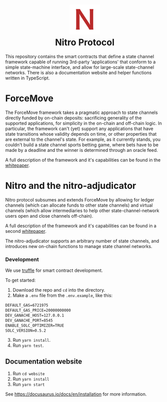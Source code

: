 <h1 align="center">
<div><img src="website/static/img/favicon.ico"> </div>
Nitro Protocol
</h1>
This repository contains the smart contracts that define a state channel framework capable of running 3rd-party
'applications' that conform to a simple state-machine interface, and allow for large-scale state-channel networks. There is also a documentation website and helper functions written in TypeScript.

# ForceMove

The ForceMove framework takes a pragmatic approach to state channels directly funded by on-chain deposits: sacrificing generality of the supported applications,
for simplicity in the on-chain and off-chain logic. In particular, the framework can't (yet) support
any applications that have state transitions whose validity depends on time, or other properties
that are external to the channel's state. For example, as it currently stands, you couldn't build
a state channel sports betting game, where bets have to be made by a deadline and the winner
is determined through an oracle feed.

A full description of the framework and it's capabilities can be found in the [whitepaper](https://magmo.com/force-move-games.pdf).

# Nitro and the nitro-adjudicator

Nitro protocol subsumes and extends ForceMove by allowing for ledger channels (which can allocate funds to other state channels) and virtual channels (which allow intermediaries to help other state-channel-network users open and close channels off-chain).

A full description of the framework and it's capabilities can be found in a second [whitepaper](https://eprint.iacr.org/2019/219).

The nitro-adjudicator supports an arbitrary number of state channels, and introduces new on-chain functions to manage state channel networks.

### Development

We use [truffle](http://truffleframework.com/) for smart contract development.

To get started:

1. Download the repo and `cd` into the directory.
2. Make a `.env` file from the `.env.example`, like this:

```
DEFAULT_GAS=6721975
DEFAULT_GAS_PRICE=20000000000
DEV_GANACHE_HOST=127.0.0.1
DEV_GANACHE_PORT=8545
ENABLE_SOLC_OPTIMIZER=TRUE
SOLC_VERSION=0.5.2
```

3. Run `yarn install`.
4. Run `yarn test`.

## Documentation website

1. Run `cd website`
2. Run `yarn install`
3. Run `yarn start`

See https://docusaurus.io/docs/en/installation for more information.
